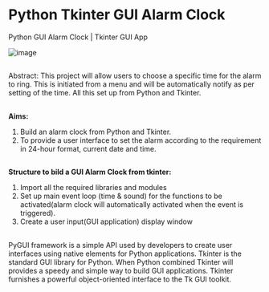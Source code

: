 # **Python Tkinter GUI  Alarm Clock**
Python GUI Alarm Clock | Tkinter GUI App

![image](https://user-images.githubusercontent.com/58686831/188689458-851fbfeb-e690-41fa-9fbb-dfaa332a9168.png)


##
Abstract:
This project will allow users to choose a specific time for the alarm to ring. This is initiated from a menu and will be automatically notify as per setting of the time. All this set up from Python and Tkinter.

##
**Aims:**
1) Build an alarm clock from Python and Tkinter. 
2) To provide a user interface to set the alarm according to the requirement in 24-hour format, current date and time.

##
**Structure to bild a GUI Alarm Clock from tkinter:**
1. Import all the required libraries and modules
2. Set up main event loop (time & sound) for the functions to be activated(alarm clock will automatically activated when the event is triggered).
3. Create a user input(GUI application) display window

##
PyGUI framework is a simple API used by developers to create user interfaces using native elements for Python applications. 
Tkinter is the standard GUI library for Python. When Python combined Tkinter will provides a speedy and simple way to build GUI applications. Tkinter furnishes a powerful object-oriented interface to the Tk GUI toolkit.
